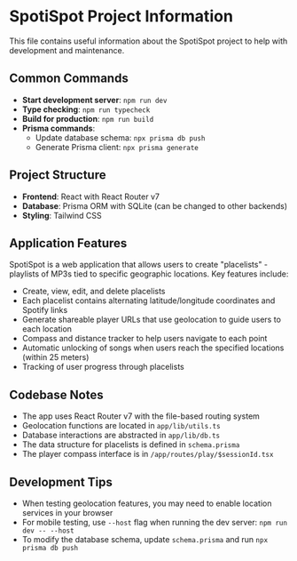 # SpotiSpot Project Information

This file contains useful information about the SpotiSpot project to help with development and maintenance.

## Common Commands

- **Start development server**: `npm run dev`
- **Type checking**: `npm run typecheck`
- **Build for production**: `npm run build`
- **Prisma commands**:
  - Update database schema: `npx prisma db push`
  - Generate Prisma client: `npx prisma generate`

## Project Structure

- **Frontend**: React with React Router v7
- **Database**: Prisma ORM with SQLite (can be changed to other backends)
- **Styling**: Tailwind CSS

## Application Features

SpotiSpot is a web application that allows users to create "placelists" - playlists of MP3s tied to specific geographic locations. Key features include:

- Create, view, edit, and delete placelists
- Each placelist contains alternating latitude/longitude coordinates and Spotify links
- Generate shareable player URLs that use geolocation to guide users to each location
- Compass and distance tracker to help users navigate to each point
- Automatic unlocking of songs when users reach the specified locations (within 25 meters)
- Tracking of user progress through placelists

## Codebase Notes

- The app uses React Router v7 with the file-based routing system
- Geolocation functions are located in `app/lib/utils.ts`
- Database interactions are abstracted in `app/lib/db.ts`
- The data structure for placelists is defined in `schema.prisma`
- The player compass interface is in `/app/routes/play/$sessionId.tsx`

## Development Tips

- When testing geolocation features, you may need to enable location services in your browser
- For mobile testing, use `--host` flag when running the dev server: `npm run dev -- --host`
- To modify the database schema, update `schema.prisma` and run `npx prisma db push`